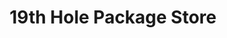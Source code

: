 ---
title: "19th Hole Package Store"
url: /saint-simons-island/19th-hole-package-store/
shop: alcohol
---